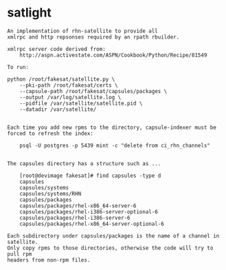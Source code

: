 satlight 
=============

    An implementation of rhn-satellite to provide all
    xmlrpc and http repsonses required by an rpath rbuilder.

    xmlrpc server code derived from: 
        http://aspn.activestate.com/ASPN/Cookbook/Python/Recipe/81549

    To run:
    
    python /root/fakesat/satellite.py \
        --pki-path /root/fakesat/certs \
        --capsule-path /root/fakesat/capsules/packages \
        --output /var/log/satellite.log \
        --pidfile /var/satellite/satellite.pid \
        --datadir /var/satellite/  


    Each time you add new rpms to the directory, capsule-indexer must be
    forced to refresh the index:
    
        psql -U postgres -p 5439 mint -c "delete from ci_rhn_channels"    


    The capsules directory has a structure such as ...
        
        [root@devimage fakesat]# find capsules -type d
        capsules
        capsules/systems
        capsules/systems/RHN
        capsules/packages
        capsules/packages/rhel-x86_64-server-6
        capsules/packages/rhel-i386-server-optional-6
        capsules/packages/rhel-i386-server-6
        capsules/packages/rhel-x86_64-server-optional-6    

    Each subdirectory under capsules/packages is the name of a channel in satellite.
    Only copy rpms to those directories, otherwise the code will try to pull rpm
    headers from non-rpm files.    

